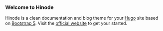 ### Welcome to Hinode

Hinode is a clean documentation and blog theme for your [Hugo](https://gohugio.io) site based on [Bootstrap 5](https://getbootstrap.com). Visit the [official website](https://gethinode.com) to get your started.
